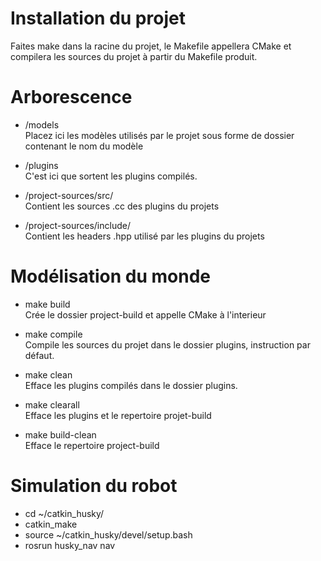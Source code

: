 # Installation du projet
Faites make dans la racine du projet, le Makefile appellera CMake et compilera les sources du projet à partir du Makefile produit.

# Arborescence

- /models<br />
Placez ici les modèles utilisés par le projet sous forme de dossier contenant le nom du modèle

- /plugins<br />
C'est ici que sortent les plugins compilés.

- /project-sources/src/<br />
Contient les sources .cc des plugins du projets

- /project-sources/include/<br />
Contient les headers .hpp utilisé par les plugins du projets

# Modélisation du monde

- make build<br />
Crée le dossier project-build et appelle CMake à l'interieur

- make compile<br />
Compile les sources du projet dans le dossier plugins, instruction par défaut.

- make clean<br />
Efface les plugins compilés dans le dossier plugins.

- make clearall<br />
Efface les plugins et le repertoire projet-build

- make build-clean<br />
Efface le repertoire project-build

# Simulation du robot

- cd ~/catkin_husky/<br />
- catkin_make<br />
- source ~/catkin_husky/devel/setup.bash<br />
- rosrun husky_nav nav<br />
